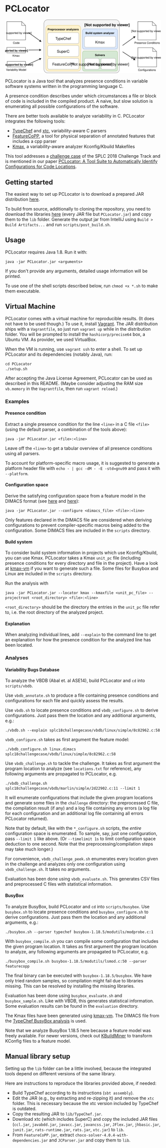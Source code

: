 # PCLocator

![PCLocator architecture](./architecture.svg)

PCLocator is a Java tool that analyzes presence conditions in variable software
systems written in the programming language C.

A presence condition describes under which circumstances a file or block of code
is included in the compiled product. A naive, but slow solution is enumerating
all possible configurations of the software.

There are better tools available to analyze variability in C. PCLocator
integrates the following tools:

- [TypeChef](https://github.com/ckaestne/TypeChef) and
  [xtc](https://github.com/paulgazz/xtc), variability-aware C parsers
- [FeatureCoPP](https://dl.acm.org/citation.cfm?id=3001876), a tool for physical
  separation of annotated features that includes a cpp parser
- [Kmax](https://github.com/paulgazz/kmax), a variability-aware analyzer
  Kconfig/Kbuild Makefiles

This tool addresses a [challenge
case](https://github.com/paulgazz/splc18challengecase) of the SPLC 2018
Challenge Track and is mentioned in our paper [PCLocator: A Tool Suite to
Automatically Identify Configurations for Code
Locations](http://elias-kuiter.de/splc18-pclocator).

## Getting started

The easiest way to set up PCLocator is to download a prepared JAR distribution
[here](https://github.com/ekuiter/PCLocator/releases).

To build from source, additionally to cloning the repository, you need to
download the libraries [here](https://github.com/ekuiter/PCLocator/releases)
(every JAR file but `PCLocator.jar`) and copy them to the `lib` folder. Generate
the output jar from IntelliJ using `Build > Build Artifacts...` and run
`scripts/post_build.sh`.

## Usage

PCLocator requires Java 1.8. Run it with:

```
java -jar PCLocator.jar <arguments>
```

If you don't provide any arguments, detailed usage information will be printed.

To use one of the shell scripts described below, run `chmod +x *.sh` to make
them executable.

## Virtual Machine

PCLocator comes with a virtual machine for reproducible results. (It does not
have to be used though.) To use it, install
[Vagrant](https://www.vagrantup.com/). The JAR distribution ships with a
`Vagrantfile`, so just run `vagrant up` while in the distribution folder. You
will be prompted to install the `hashicorp/precise64` box, a Ubuntu VM. As
provider, we used VirtualBox.

When the VM is running, use `vagrant ssh` to enter a shell. To set up PCLocator
and its dependencies (notably Java), run:

```
cd PCLocator
./setup.sh
```

After accepting the Java License Agreement, PCLocator can be used as described
in this README. (Maybe consider adjusting the RAM size `vb.memory` in
the `Vagrantfile`, then run `vagrant reload`.)

### Examples

#### Presence condition

Extract a single presence condition for the line `<line>` in a C file `<file>`
(using the default parser, a combination of the tools above):

```
java -jar PCLocator.jar <file>:<line>
```

Leave off the `<line>` to get a tabular overview of all presence conditions
using all parsers.

To account for platform-specific macro usage, it is suggested to generate a
platform header file with `echo - | gcc -dM - -E -std=gnu99` and pass it
with `--platform`.

#### Configuration space

Derive the satisfying configuration space from a feature model in the DIMACS
format (see [here](http://people.sc.fsu.edu/~jburkardt/data/cnf/cnf.html) and
[here](https://github.com/ckaestne/TypeChef/blob/master/FeatureExprLib/src/main/scala/de/fosd/typechef/featureexpr/FeatureModelFactory.scala)):

```
java -jar PCLocator.jar --configure <dimacs_file> <file>:<line>
```

Only features declared in the DIMACS file are considered when deriving
configurations to prevent compiler-specific macros being added to the
configuration. Some DIMACS files are included in the `scripts` directory.

#### Build system

To consider build system information in projects which use Kconfig/Kbuild, you
can use Kmax. PCLocator takes a Kmax `unit_pc` file (including presence
conditions for every directory and file in the project). Have a look at
[kmax-vm](https://github.com/ekuiter/kmax-vm) if you want to generate such a
file. Some files for Busybox and Linux are included in the `scripts` directory.

Run the analysis with

```
java -jar PCLocator.jar --locator kmax --kmaxfile <unit_pc_file> --projectroot <root_directory> <file>:<line>
```

`<root_directory>` should be the directory the entries in the `unit_pc` file
refer to, i.e. the root directory of the analyzed project.

#### Explanation

When analyzing individual lines, add `--explain` to the command line to get an
explanation for how the presence condition for the analyzed line has been
located.

### Analyses

#### Variability Bugs Database

To analyze the VBDB (Abal et. al ASE14), build PCLocator and `cd` into
`scripts/vbdb`.

Use `vbdb_annotate.sh` to produce a file containing presence
conditions and configurations for each file and quickly assess the results.

Use `vbdb.sh` to locate presence conditions and `vbdb_configure.sh` to derive
configurations. Just pass them the location and any additional arguments, e.g.:

```
./vbdb.sh --explain splc18challengecase/vbdb/linux/simple/8c82962.c:58
```

`vbdb_configure.sh` takes as first argument the feature model:

```
./vbdb_configure.sh linux.dimacs splc18challengecase/vbdb/linux/simple/8c82962.c:58
```

Use `vbdb_challenge.sh` to tackle the challenge. It takes as first argument the
program location to analyze (see `locations.txt` for reference), any following
arguments are propagated to PCLocator, e.g.

```
./vbdb_challenge.sh splc18challengecase/vbdb/marlin/simple/2d22902.c:11 --limit 1
```

It will enumerate configurations that include the given program locations and
generate some files in the `challenge` directory: the preprocessed C file, the
compilation result (if any) and a log file containing any errors (a log file for
each configuration and an additional log file containing all errors PCLocator
returned).

Note that by default, like with the `*_configure.sh` scripts, the *entire*
configuration space is enumerated. To sample, say, just one configuration, pass
``--limit 1`` like above. (Or ``--timelimit 1s`` to limit configuration space
deduction to one second. Note that the preprocessing/compilation steps may take
much longer.)

For convenience, `vbdb_challenge_peek.sh` enumerates every location given in the
challenge and analyzes only one configuration using `vbdb_challenge.sh`. It
takes no arguments.

Evaluation has been done using `vbdb_evaluate.sh`. This generates CSV files and
preprocessed C files with statistical information.

#### BusyBox

To analyze BusyBox, build PCLocator and `cd` into `scripts/busybox`. Use
`busybox.sh` to locate presence conditions and `busybox_configure.sh` to derive
configurations. Just pass them the location and any additional arguments, e.g.:

```
./busybox.sh --parser typechef busybox-1.18.5/modutils/modprobe.c:1
```

With `busybox_compile.sh` you can compile some configuration that includes the
given program location. It takes as first argument the program location to
analyze, any following arguments are propagated to PCLocator, e.g.

```
./busybox_compile.sh busybox-1.18.5/modutils/lsmod.c:50 --parser featurecopp
```

The final binary can be executed with `busybox-1.18.5/busybox`. We have only
tried random samples, so compilation might fail due to libraries missing. This
can be resolved by installing the missing libraries.

Evaluation has been done using `busybox_evaluate.sh` and `busybox_sample.sh`.
Like with VBDB, this generates statistical information. Some evaluation results
can be found in the `evaluation` directory.

The Kmax files have been generated using
[kmax-vm](https://github.com/ekuiter/kmax-vm). The DIMACS file from the
[TypeChef BusyBox
analysis](https://github.com/ckaestne/TypeChef-BusyboxAnalysis/blob/master/busybox/featureModel.dimacs)
is used.

Note that we analyze BusyBox 1.18.5 here because a feature model was freely
available. For newer versions, check out
[KBuildMiner](https://github.com/ckaestne/KBuildMiner/) to transform KConfig
files to a feature model.

## Manual library setup

Setting up the `lib` folder can be a little involved, because the integrated
tools depend on different versions of the same library.

Here are instructions to reproduce the libraries provided above, if needed:

- Build TypeChef according to its instructions (`sbt assembly`).
- Edit the JAR (e.g., by extracting and re-zipping it) and remove the `xtc` folder.
  This is necessary because the xtc version included by TypeChef is outdated.
- Copy the resulting JAR to `lib/TypeChef.jar`.
- Download xtc (which includes SuperC) and copy the included JAR files
  (`ccl.jar`, `javabdd.jar`, `javacc.jar`, `javancss.jar`, `JFlex.jar`,
  `jhbasic.jar`, `junit.jar`, `rats-runtime.jar`, `rats.jar`, `xtc.jar`) to `lib`.
- From `FeatureCoPP.jar`, extract `choco-solver-4.0.4-with-dependencies.jar` and
  `JCParser.jar` and copy them to `lib`.
